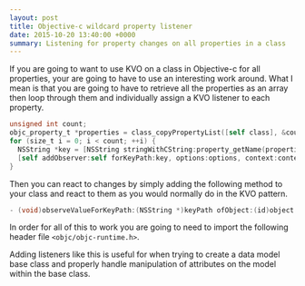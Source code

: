 ```yaml
---
layout: post
title: Objective-c wildcard property listener
date: 2015-10-20 13:40:00 +0000
summary: Listening for property changes on all properties in a class
---
```

If you are going to want to use KVO on a class in Objective-c for all properties, your are going to have to use an interesting work around. What I mean is that you are going to have to retrieve all the properties as an array then loop through them and individually assign a KVO listener to each property.

```objectivec
unsigned int count;
objc_property_t *properties = class_copyPropertyList([self class], &count);
for (size_t i = 0; i < count; ++i) {
  NSString *key = [NSString stringWithCString:property_getName(properties[i])];
  [self addObserver:self forKeyPath:key, options:options, context:context];
}
```

Then you can react to changes by simply adding the following method to your class and react to them as you would normally do in the KVO pattern.
```objectivec
- (void)observeValueForKeyPath:(NSString *)keyPath ofObject:(id)object change:(NSDictionary<NSString *,id> *)change context:(void *);
```

In order for all of this to work you are going to need to import the following header file `<objc/objc-runtime.h>`.

Adding listeners like this is useful for when trying to create a data model base class and properly handle manipulation of attributes on the model within the base class.
